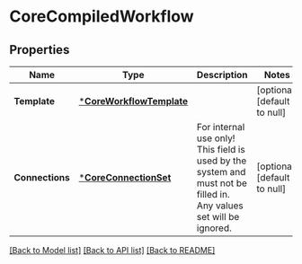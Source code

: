 # CoreCompiledWorkflow

## Properties
Name | Type | Description | Notes
------------ | ------------- | ------------- | -------------
**Template** | [***CoreWorkflowTemplate**](coreWorkflowTemplate.md) |  | [optional] [default to null]
**Connections** | [***CoreConnectionSet**](coreConnectionSet.md) | For internal use only! This field is used by the system and must not be filled in. Any values set will be ignored. | [optional] [default to null]

[[Back to Model list]](../README.md#documentation-for-models) [[Back to API list]](../README.md#documentation-for-api-endpoints) [[Back to README]](../README.md)


